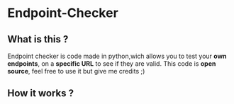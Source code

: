# Endpoint-Checker
## What is this ?

Endpoint checker is code made in python,wich allows you to test your **own endpoints**, on a **specific URL** to see if they are valid.
This code is **open source**, feel free to use it but give me credits ;)

## How it works ?

### 


